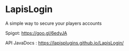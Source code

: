 # LapisLogin
A simple way to secure your players accounts

Spigot: https://goo.gl/6edyJA

API JavaDocs : https://lapisplugins.github.io/LapisLogin/
